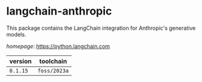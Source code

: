 # langchain-anthropic

This package contains the LangChain integration for Anthropic's generative models.

*homepage*: <https://python.langchain.com>

version | toolchain
--------|----------
``0.1.15`` | ``foss/2023a``
